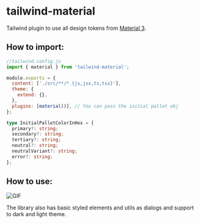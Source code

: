 # tailwind-material

Tailwind plugin to use all design tokens from [Material 3](https://m3.material.io/styles/color/roles).

## How to import:

```js
//tailwind.config.js
import { material } from 'tailwind-material';

module.exports = {
  content: ['./src/**/*.{js,jsx,ts,tsx}'],
  theme: {
    extend: {},
  },
  plugins: [material()], // You can pass the initial pallet obj
};
```

```ts
type InitialPalletColorInHex = {
  primary?: string;
  secondary?: string;
  tertiary?: string;
  neutral?: string;
  neutralVariant?: string;
  error?: string;
};
```

## How to use:

![GIF](https://i.ibb.co/tC1WvmD/Anima-o3.gif)

The library also has basic styled elements and utils as dialogs and support to dark and light theme.
